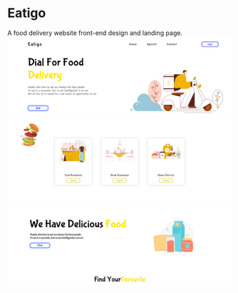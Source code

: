 # Eatigo
A food delivery website front-end design and landing page.
<img src="https://raw.githubusercontent.com/bablu1996/Eatigo/main/Screenshot%202021-04-09%20211232.png">
<img src="https://raw.githubusercontent.com/bablu1996/Eatigo/main/Screenshot%202021-04-09%20211339.png">
<img src="https://raw.githubusercontent.com/bablu1996/Eatigo/main/Screenshot%202021-04-09%20211452.png">
